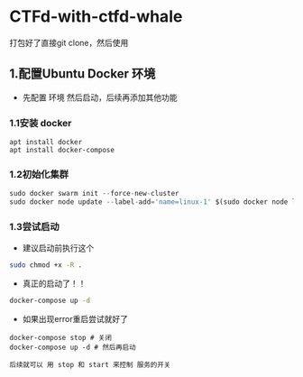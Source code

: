 # CTFd-with-ctfd-whale
打包好了直接git clone，然后使用
## 1.配置Ubuntu Docker 环境

* 先配置 环境 然后启动，后续再添加其他功能

### 1.1安装 docker

```shell
apt install docker
apt install docker-compose
```
### 1.2初始化集群

```python
sudo docker swarm init --force-new-cluster
sudo docker node update --label-add='name=linux-1' $(sudo docker node ls -q)
```
### 1.3尝试启动


* 建议启动前执行这个

```bash
sudo chmod +x -R .
```
* 真正的启动了！！

```bash
docker-compose up -d
```
* 如果出现error重启尝试就好了

```pyhon
docker-compose stop # 关闭
docker-compose up -d # 然后再启动

后续就可以 用 stop 和 start 来控制 服务的开关
```

